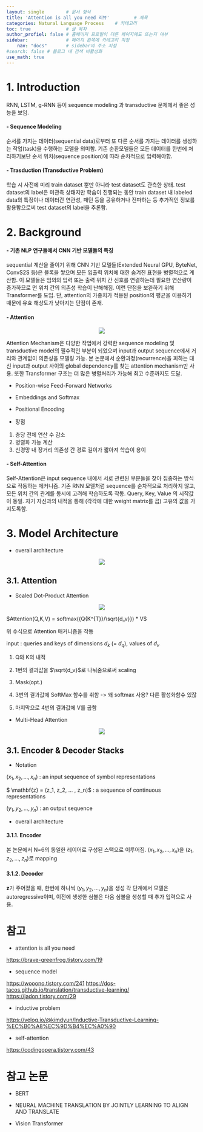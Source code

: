 ```yaml
---
layout: single        # 문서 형식
title: 'Attention is all you need 리뷰'         # 제목
categories: Natural Language Process    # 카테고리
toc: true             # 글 목차
author_profiel: false # 홈페이지 프로필이 다른 페이지에도 뜨는지 여부
sidebar:              # 페이지 왼쪽에 카테고리 지정
    nav: "docs"       # sidebar의 주소 지정
#search: false # 블로그 내 검색 비활성화
use_math: true
---
```


# 1. Introduction
RNN, LSTM, g-RNN 등이 sequence modeling 과 transductive 문제에서 좋은 성능을 보임. 

#### - Sequence Modeling
순서를 가지는 데이터(sequential data)로부터 또 다른 순서를 가지는 데이터를 생성하는 작업(task)을 수행하는 모델을 의미함. 기존 순환모델들은 모든 데이터를 한번에 처리하기보단 순서 위치(sequence position)에 따라 순차적으로 입력해야함.

#### - Trasduction (Transductive Problem) 
학습 시 사전에 미리 train dataset 뿐만 아니라 test dataset도 관측한 상태. test dataset의 label은 미관측 상태지만 학습이 진행되는 동안 train dataset 내 labeled data의 특징이나 데이터간 연관성, 패턴 등을 공유하거나 전파하는 등 추가적인 정보를 활용함으로써 test dataset의 label을 추론함. 



# 2. Background
#### - 기존 NLP 연구들에서 CNN 기반 모델들의 특징
sequential 계산을 줄이기 위해 CNN 기반 모델들(Extended Neural GPU, ByteNet, ConvS2S 등)은 블록을 쌓으며 모든 입출력 위치에 대한 숨겨진 표현을 병렬적으로 계산함. 이 모델들은 임의의 입력 또는 출력 위치 간 신호를 연결하는데 필요한 연산량이 증가하므로 먼 위치 간의 의존성 학습이 난해해짐. 이런 단점을 보완하기 위해 Transformer를 도입. 단, attention의 가중치가 적용된 position의 평균을 이용하기 때문에 유효 해상도가 낮아지는 단점이 존재.

#### - Attention


<p align = "center"><img src = "./images/attentionisallyouneed/selfattention.jpg">

Attention Mechanism은 다양한 작업에서 강력한 sequence modeling 및 transductive model의 필수적인 부분이 되었으며 input과 output sequence에서 거리와 관계없이 의존성을 모델링 가능. 본 논문에서 순환과정(recurrence)을 피하는 대신 input과 output 사이의 global dependency를 찾는 attention mechanism만 사용. 또한 Transformer 구조는 더 많은 병렬처리가 가능해 최고 수준까지도 도달.

- Position-wise Feed-Forward Networks
- Embeddings and Softmax
- Positional Encoding

- 장점
1. 층당 전체 연산 수 감소
2. 병렬화 가능 계산
3. 신경망 내 장거리 의존성 간 경로 길이가 짧아져 학습이 용이



#### - Self-Attention
Self-Attention은 input sequence 내에서 서로 관련된 부분들을 찾아 집중하는 방식으로 작동하는 메커니즘. 기존 RNN 모델처럼 sequence를 순차적으로 처리하지 않고, 모든 위치 간의 관계를 동시에 고려해 학습하도록 작동. 
Query, Key, Value 의 시작값이 동일. 자기 자신과의 내적을 통해 (각각에 대한 weight matrix를 곱) 고유의 값을 가지도록함.


# 3. Model Architecture

- overall architecture

<p align = "center"><img src = "./images/attentionisallyouneed/model architecture.jpg">


## 3.1. Attention

- Scaled Dot-Product Attention

<p align = "center"><img src = "./images/attentionisallyouneed/sdpa-1.jpg">

$Attention(Q,K,V) = softmax({Q{K^{T}}/\sqrt{d_v}}) * V$ 

위 수식으로 Attention 매커니즘을 작동

input : queries and keys of dimensions $d_{k}$ (= $d_{q}$), values of $d_{v}$

1. Q와 K의 내적
2. 1번의 결과값을 $\sqrt{d_v}$로 나눠줌으로써 scaling
3. Mask(opt.)

4. 3번의 결과값에 SoftMax 함수를 취함 -> 왜 softmax 사용? 다른 활성화함수 있잖
5. 마지막으로 4번의 결과값에 V를 곱함


- Multi-Head Attention

<p align = "center"><img src = "./images/attentionisallyouneed/mha-1.jpg">

## 3.1. Encoder & Decoder Stacks

- Notation

$(x_1, x_2, ... , x_n)$ : an input sequence of symbol representations

$ \mathbf{z} = (z_1, z_2, ... , z_n)$ : a sequence of continuous representations

$(y_1, y_2, ... , y_n)$ : an output sequence 

- overall architecture
#### 3.1.1. Encoder
본 논문에서 N=6의 동일한 레이어로 구성된 스택으로 이루어짐.
$(x_1, x_2, ... , x_n)$을 $(z_1, z_2, ... , z_n)$로 mapping
 
#### 3.1.2. Decoder
$\mathbf{z}$가 주어졌을 때, 한번에 하나씩 $(y_1, y_2, ... , y_n)$을 생성
각 단계에서 모델은 autoregressive이며, 이전에 생성한 심볼은 다음 심볼을 생성할 때 추가 입력으로 사용.


# 참고
- attention is all you need

https://brave-greenfrog.tistory.com/19

- sequence model

https://wooono.tistory.com/241
https://dos-tacos.github.io/translation/transductive-learning/
https://jadon.tistory.com/29

- inductive problem

https://velog.io/@kimdyun/Inductive-Transductive-Learning-%EC%B0%A8%EC%9D%B4%EC%A0%90

- self-attention

https://codingopera.tistory.com/43

# 참고 논문
- BERT

- NEURAL MACHINE TRANSLATION BY JOINTLY LEARNING TO ALIGN AND TRANSLATE

- Vision Transformer
